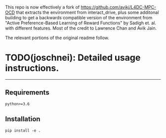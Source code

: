 This repo is now effectively a fork of https://github.com/avikj/L4DC-MPC-OCD that extracts the environment from interact_drive, plus some additonal building to get a backwards compatible version of the environment from "Active Preference-Based Learning of Reward Functions" by Sadigh et. al. with different features. Most of the credit to Lawrence Chan and Avik Jain.

The relevant portions of the original readme follow.

# TODO(joschnei): Detailed usage instructions.

---

## Requirements
```
python>=3.6
```

## Installation

```
pip install -e .
```

